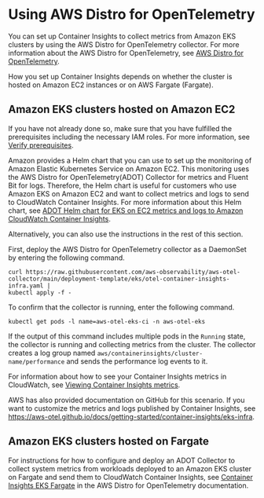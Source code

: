 # Using AWS Distro for OpenTelemetry<a name="Container-Insights-EKS-otel"></a>

You can set up Container Insights to collect metrics from Amazon EKS clusters by using the AWS Distro for OpenTelemetry collector\. For more information about the AWS Distro for OpenTelemetry, see [AWS Distro for OpenTelemetry](https://aws.amazon.com/otel/)\. 

How you set up Container Insights depends on whether the cluster is hosted on Amazon EC2 instances or on AWS Fargate \(Fargate\)\.

## Amazon EKS clusters hosted on Amazon EC2<a name="Container-Insights-EKS-otel-EC2"></a>

If you have not already done so, make sure that you have fulfilled the prerequisites including the necessary IAM roles\. For more information, see [Verify prerequisites](Container-Insights-prerequisites.md)\.

Amazon provides a Helm chart that you can use to set up the monitoring of Amazon Elastic Kubernetes Service on Amazon EC2\. This monitoring uses the AWS Distro for OpenTelemetry\(ADOT\) Collector for metrics and Fluent Bit for logs\. Therefore, the Helm chart is useful for customers who use Amazon EKS on Amazon EC2 and want to collect metrics and logs to send to CloudWatch Container Insights\. For more information about this Helm chart, see [ADOT Helm chart for EKS on EC2 metrics and logs to Amazon CloudWatch Container Insights](https://github.com/aws-observability/aws-otel-helm-charts/tree/main/charts/adot-exporter-for-eks-on-ec2)\. 

Alternatively, you can also use the instructions in the rest of this section\.

First, deploy the AWS Distro for OpenTelemetry collector as a DaemonSet by entering the following command\. 

```
curl https://raw.githubusercontent.com/aws-observability/aws-otel-collector/main/deployment-template/eks/otel-container-insights-infra.yaml |
kubectl apply -f -
```

To confirm that the collector is running, enter the following command\.

```
kubectl get pods -l name=aws-otel-eks-ci -n aws-otel-eks
```

If the output of this command includes multiple pods in the `Running` state, the collector is running and collecting metrics from the cluster\. The collector creates a log group named `aws/containerinsights/cluster-name/performance` and sends the performance log events to it\.

For information about how to see your Container Insights metrics in CloudWatch, see [Viewing Container Insights metrics](Container-Insights-view-metrics.md)\.

AWS has also provided documentation on GitHub for this scenario\. If you want to customize the metrics and logs published by Container Insights, see [https://aws\-otel\.github\.io/docs/getting\-started/container\-insights/eks\-infra](https://aws-otel.github.io/docs/getting-started/container-insights/eks-infra)\.

## Amazon EKS clusters hosted on Fargate<a name="Container-Insights-EKS-otel-Fargate"></a>

For instructions for how to configure and deploy an ADOT Collector to collect system metrics from workloads deployed to an Amazon EKS cluster on Fargate and send them to CloudWatch Container Insights, see [Container Insights EKS Fargate](https://aws-otel.github.io/docs/getting-started/container-insights/eks-fargate) in the AWS Distro for OpenTelemetry documentation\.